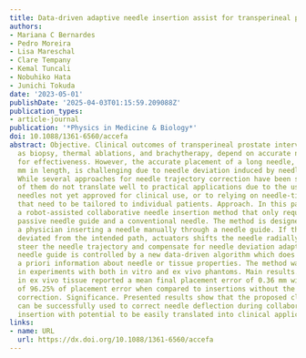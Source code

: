 ```yaml
---
title: Data-driven adaptive needle insertion assist for transperineal prostate interventions
authors:
- Mariana C Bernardes
- Pedro Moreira
- Lisa Mareschal
- Clare Tempany
- Kemal Tuncali
- Nobuhiko Hata
- Junichi Tokuda
date: '2023-05-01'
publishDate: '2025-04-03T01:15:59.209088Z'
publication_types:
- article-journal
publication: '*Physics in Medicine & Biology*'
doi: 10.1088/1361-6560/accefa
abstract: Objective. Clinical outcomes of transperineal prostate interventions, such
  as biopsy, thermal ablations, and brachytherapy, depend on accurate needle placement
  for effectiveness. However, the accurate placement of a long needle, typically 150–200
  mm in length, is challenging due to needle deviation induced by needle-tissue interaction.
  While several approaches for needle trajectory correction have been studied, many
  of them do not translate well to practical applications due to the use of specialized
  needles not yet approved for clinical use, or to relying on needle-tissue models
  that need to be tailored to individual patients. Approach. In this paper, we present
  a robot-assisted collaborative needle insertion method that only requires an actuated
  passive needle guide and a conventional needle. The method is designed to assist
  a physician inserting a needle manually through a needle guide. If the needle is
  deviated from the intended path, actuators shifts the needle radially in order to
  steer the needle trajectory and compensate for needle deviation adaptively. The
  needle guide is controlled by a new data-driven algorithm which does not require
  a priori information about needle or tissue properties. The method was evaluated
  in experiments with both in vitro and ex vivo phantoms. Main results. The experiments
  in ex vivo tissue reported a mean final placement error of 0.36 mm with a reduction
  of 96.25% of placement error when compared to insertions without the use of assistive
  correction. Significance. Presented results show that the proposed closed-loop formulation
  can be successfully used to correct needle deflection during collaborative manual
  insertion with potential to be easily translated into clinical application.
links:
- name: URL
  url: https://dx.doi.org/10.1088/1361-6560/accefa
---
```


